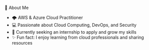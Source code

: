 👋 About Me  
- 🌩️ AWS & Azure Cloud Practitioner  
- 💻 Passionate about Cloud Computing, DevOps, and Security  
- 🎯 Currently seeking an internship to apply and grow my skills  
- ✨ Fun fact: I enjoy learning from cloud professionals and sharing resources
